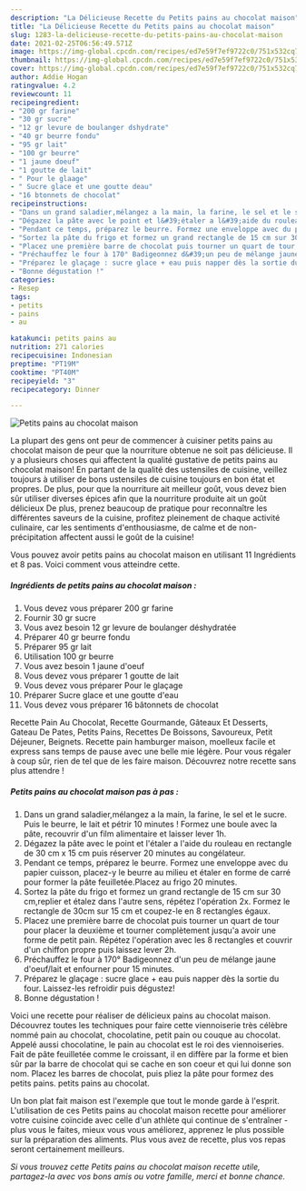 ```yaml
---
description: "La Délicieuse Recette du Petits pains au chocolat maison"
title: "La Délicieuse Recette du Petits pains au chocolat maison"
slug: 1283-la-delicieuse-recette-du-petits-pains-au-chocolat-maison
date: 2021-02-25T06:56:49.571Z
image: https://img-global.cpcdn.com/recipes/ed7e59f7ef9722c0/751x532cq70/petits-pains-au-chocolat-maison-photo-principale-de-la-recette.jpg
thumbnail: https://img-global.cpcdn.com/recipes/ed7e59f7ef9722c0/751x532cq70/petits-pains-au-chocolat-maison-photo-principale-de-la-recette.jpg
cover: https://img-global.cpcdn.com/recipes/ed7e59f7ef9722c0/751x532cq70/petits-pains-au-chocolat-maison-photo-principale-de-la-recette.jpg
author: Addie Hogan
ratingvalue: 4.2
reviewcount: 11
recipeingredient:
- "200 gr farine"
- "30 gr sucre"
- "12 gr levure de boulanger dshydrate"
- "40 gr beurre fondu"
- "95 gr lait"
- "100 gr beurre"
- "1 jaune doeuf"
- "1 goutte de lait"
- " Pour le glaage"
- " Sucre glace et une goutte deau"
- "16 btonnets de chocolat"
recipeinstructions:
- "Dans un grand saladier,mélangez a la main, la farine, le sel et le sucre. Puis le beurre, le lait et pétrir 10 minutes ! Formez une boule avec la pâte, recouvrir d&#39;un film alimentaire et laisser lever 1h."
- "Dégazez la pâte avec le point et l&#39;étaler a l&#39;aide du rouleau en rectangle de 30 cm x 15 cm puis réserver 20 minutes au congélateur."
- "Pendant ce temps, préparez le beurre. Formez une enveloppe avec du papier cuisson, placez-y le beurre au milieu et étaler en forme de carré pour former la pâte feuilletée.Placez au frigo 20 minutes."
- "Sortez la pâte du frigo et formez un grand rectangle de 15 cm sur 30 cm,replier et étalez dans l&#39;autre sens, répétez l&#39;opération 2x. Formez le rectangle de 30cm sur 15 cm et coupez-le en 8 rectangles égaux."
- "Placez une première barre de chocolat puis tourner un quart de tour pour placer la deuxième et tourner complètement jusqu&#39;a avoir une forme de petit pain. Répétez l&#39;opération avec les 8 rectangles et couvrir d&#39;un chiffon propre puis laissez lever 2h."
- "Préchauffez le four à 170° Badigeonnez d&#39;un peu de mélange jaune d&#39;oeuf/lait et enfourner pour 15 minutes."
- "Préparez le glaçage : sucre glace + eau puis napper dès la sortie du four. Laissez-les refroidir puis dégustez!"
- "Bonne dégustation !"
categories:
- Resep
tags:
- petits
- pains
- au

katakunci: petits pains au 
nutrition: 271 calories
recipecuisine: Indonesian
preptime: "PT19M"
cooktime: "PT40M"
recipeyield: "3"
recipecategory: Dinner

---
```



![Petits pains au chocolat maison](https://img-global.cpcdn.com/recipes/ed7e59f7ef9722c0/751x532cq70/petits-pains-au-chocolat-maison-photo-principale-de-la-recette.jpg)

La plupart des gens ont peur de commencer à cuisiner petits pains au chocolat maison de peur que la nourriture obtenue ne soit pas délicieuse. Il y a plusieurs choses qui affectent la qualité gustative de petits pains au chocolat maison! En partant de la qualité des ustensiles de cuisine, veillez toujours à utiliser de bons ustensiles de cuisine toujours en bon état et propres. De plus, pour que la nourriture ait meilleur goût, vous devez bien sûr utiliser diverses épices afin que la nourriture produite ait un goût délicieux De plus, prenez beaucoup de pratique pour reconnaître les différentes saveurs de la cuisine, profitez pleinement de chaque activité culinaire, car les sentiments d'enthousiasme, de calme et de non-précipitation affectent aussi le goût de la cuisine!

<!--inarticleads1-->

Vous pouvez avoir petits pains au chocolat maison en utilisant 11 Ingrédients et 8 pas. Voici comment vous atteindre cette.

##### Ingrédients de petits pains au chocolat maison :

1. Vous devez vous préparer 200 gr farine
1. Fournir 30 gr sucre
1. Vous avez besoin 12 gr levure de boulanger déshydratée
1. Préparer 40 gr beurre fondu
1. Préparer 95 gr lait
1. Utilisation 100 gr beurre
1. Vous avez besoin 1 jaune d&#39;oeuf
1. Vous devez vous préparer 1 goutte de lait
1. Vous devez vous préparer  Pour le glaçage
1. Préparer  Sucre glace et une goutte d&#39;eau
1. Vous devez vous préparer 16 bâtonnets de chocolat


Recette Pain Au Chocolat, Recette Gourmande, Gâteaux Et Desserts, Gateau De Pates, Petits Pains, Recettes De Boissons, Savoureux, Petit Déjeuner, Beignets. Recette pain hamburger maison, moelleux facile et express sans temps de pause avec une belle mie légère. Pour vous régaler à coup sûr, rien de tel que de les faire maison. Découvrez notre recette sans plus attendre ! 

<!--inarticleads2-->

##### Petits pains au chocolat maison pas à pas :

1. Dans un grand saladier,mélangez a la main, la farine, le sel et le sucre. Puis le beurre, le lait et pétrir 10 minutes ! Formez une boule avec la pâte, recouvrir d&#39;un film alimentaire et laisser lever 1h.
1. Dégazez la pâte avec le point et l&#39;étaler a l&#39;aide du rouleau en rectangle de 30 cm x 15 cm puis réserver 20 minutes au congélateur.
1. Pendant ce temps, préparez le beurre. Formez une enveloppe avec du papier cuisson, placez-y le beurre au milieu et étaler en forme de carré pour former la pâte feuilletée.Placez au frigo 20 minutes.
1. Sortez la pâte du frigo et formez un grand rectangle de 15 cm sur 30 cm,replier et étalez dans l&#39;autre sens, répétez l&#39;opération 2x. Formez le rectangle de 30cm sur 15 cm et coupez-le en 8 rectangles égaux.
1. Placez une première barre de chocolat puis tourner un quart de tour pour placer la deuxième et tourner complètement jusqu&#39;a avoir une forme de petit pain. Répétez l&#39;opération avec les 8 rectangles et couvrir d&#39;un chiffon propre puis laissez lever 2h.
1. Préchauffez le four à 170° Badigeonnez d&#39;un peu de mélange jaune d&#39;oeuf/lait et enfourner pour 15 minutes.
1. Préparez le glaçage : sucre glace + eau puis napper dès la sortie du four. Laissez-les refroidir puis dégustez!
1. Bonne dégustation !


Voici une recette pour réaliser de délicieux pains au chocolat maison. Découvrez toutes les techniques pour faire cette viennoiserie très célèbre nommé pain au chocolat, chocolatine, petit pain ou couque au chocolat. Appelé aussi chocolatine, le pain au chocolat est le roi des viennoiseries. Fait de pâte feuilletée comme le croissant, il en diffère par la forme et bien sûr par la barre de chocolat qui se cache en son coeur et qui lui donne son nom. Placez les barres de chocolat, puis pliez la pâte pour formez des petits pains. petits pains au chocolat. 

<!--inarticleads1-->

<p>
Un bon plat fait maison est l'exemple que tout le monde garde à l'esprit. L'utilisation de ces Petits pains au chocolat maison recette pour améliorer votre cuisine coïncide avec celle d'un athlète qui continue de s'entraîner - plus vous le faites, mieux vous vous améliorez, apprenez le plus possible sur la préparation des aliments. Plus vous avez de recette, plus vos repas seront certainement meilleurs.
</p>

<p>
<i>Si vous trouvez cette Petits pains au chocolat maison recette utile, partagez-la avec vos bons amis ou votre famille, merci et bonne chance.</i>
</p>
